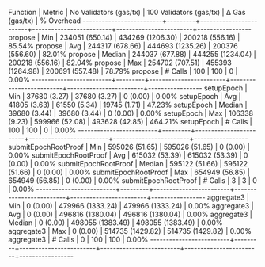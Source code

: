 Function                 | Metric  | No Validators (gas/tx) | 100 Validators (gas/tx) |         Δ Gas (gas/tx) |   % Overhead
-------------------------+---------+------------------------+-------------------------+------------------------+-----------------
propose                  | Min     |     234051 (650.14)    |      434269 (1206.30)   |     200218 (556.16)    |      85.54%
propose                  | Avg     |     244317 (678.66)    |      444693 (1235.26)   |     200376 (556.60)    |      82.01%
propose                  | Median  |     244037 (677.88)    |      444255 (1234.04)   |     200218 (556.16)    |      82.04%
propose                  | Max     |     254702 (707.51)    |      455393 (1264.98)   |     200691 (557.48)    |      78.79%
propose                  | # Calls |                    100 |                     100 |                      0 |       0.00%
-------------------------+---------+------------------------+-------------------------+------------------------+-----------------
setupEpoch               | Min     |      37680 (3.27)      |       37680 (3.27)      |          0 (0.00)      |       0.00%
setupEpoch               | Avg     |      41805 (3.63)      |       61550 (5.34)      |      19745 (1.71)      |      47.23%
setupEpoch               | Median  |      39680 (3.44)      |       39680 (3.44)      |          0 (0.00)      |       0.00%
setupEpoch               | Max     |     106338 (9.23)      |      599966 (52.08)     |     493628 (42.85)     |     464.21%
setupEpoch               | # Calls |                    100 |                     100 |                      0 |       0.00%
-------------------------+---------+------------------------+-------------------------+------------------------+-----------------
submitEpochRootProof     | Min     |     595026 (51.65)     |      595026 (51.65)     |          0 (0.00)      |       0.00%
submitEpochRootProof     | Avg     |     615032 (53.39)     |      615032 (53.39)     |          0 (0.00)      |       0.00%
submitEpochRootProof     | Median  |     595122 (51.66)     |      595122 (51.66)     |          0 (0.00)      |       0.00%
submitEpochRootProof     | Max     |     654949 (56.85)     |      654949 (56.85)     |          0 (0.00)      |       0.00%
submitEpochRootProof     | # Calls |                      3 |                       3 |                      0 |       0.00%
-------------------------+---------+------------------------+-------------------------+------------------------+-----------------
aggregate3               | Min     |          0 (0.00)      |      479966 (1333.24)   |     479966 (1333.24)   |       0.00%
aggregate3               | Avg     |          0 (0.00)      |      496816 (1380.04)   |     496816 (1380.04)   |       0.00%
aggregate3               | Median  |          0 (0.00)      |      498055 (1383.49)   |     498055 (1383.49)   |       0.00%
aggregate3               | Max     |          0 (0.00)      |      514735 (1429.82)   |     514735 (1429.82)   |       0.00%
aggregate3               | # Calls |                      0 |                     100 |                    100 |       0.00%
-------------------------+---------+------------------------+-------------------------+------------------------+-----------------
